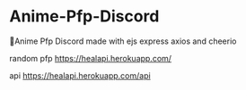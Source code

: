 # Anime-Pfp-Discord
🧰Anime Pfp Discord made with ejs express axios and cheerio

random pfp
https://healapi.herokuapp.com/

api
https://healapi.herokuapp.com/api
